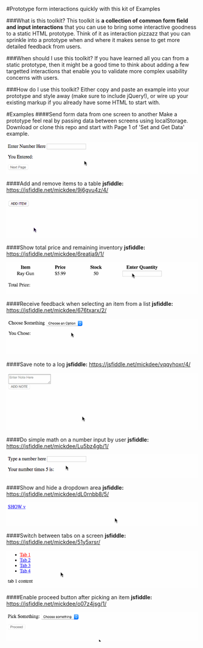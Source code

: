 #Prototype form interactions quickly with this kit of Examples

###What is this toolkit?
This toolkit is **a collection of common form field and input interactions** that you can use to bring some interactive goodness to a static HTML prototype. Think of it as interaction pizzazz that you can sprinkle into a prototype when and where it makes sense to get more detailed feedback from users.

###When should I use this toolkit?
If you have learned all you can from a static prototype, then it might be a good time to think about adding a few targetted interactions that enable you to validate more complex usability concerns with users.

###How do I use this toolkit?
Either copy and paste an example into your prototype and style away (make sure to include jQuery!), or wire up your existing markup if you already have some HTML to start with.

#Examples
####Send form data from one screen to another 
Make a prototype feel real by passing data between screens using localStorage. Download or clone this repo and start with Page 1 of 'Set and Get Data' example.

![Set and Get Data Animation](/SetAndGetData/setandgetdata.gif?raw=true "Set and Get Data Animation")

####Add and remove items to a table
**jsfiddle:** https://jsfiddle.net/mickdee/9j6gvu4z/4/

![Add and Remove Items Animation](/AddRemoveItems/add-remove-item.gif?raw=true "Add and Remove Items Animation")
 
####Show total price and remaining inventory
**jsfiddle:** https://jsfiddle.net/mickdee/6reatja9/1/

![Calc Price Animation](/CalculateTotalPrice/calculatetotal.gif?raw=true "Calc Price Animation")

####Receive feedback when selecting an item from a list 
**jsfiddle:** https://jsfiddle.net/mickdee/676txarx/2/

![Feedback After Selection Animation](/FeedbackAfterSelection/feedback.gif?raw=true "Feedback After Selection Animation")

####Save note to a log 
**jsfiddle:** https://jsfiddle.net/mickdee/vqqyhoxr/4/

![Save Note Animation](/SaveTextInput/addnote.gif?raw=true "Save Note Animation")

####Do simple math on a number input by user 
**jsfiddle:** https://jsfiddle.net/mickdee/Lu5bz4gb/1/

![Input Multiply Animation](/InputMultiply/multiply.gif?raw=true "Input Multiply Animation")

####Show and hide a dropdown area 
**jsfiddle:** https://jsfiddle.net/mickdee/dL0rnbb8/5/

![Show and Hide Animation](/ShowHide/showhide.gif?raw=true "Show and Hide Animation")

####Switch between tabs on a screen 
**jsfiddle:** https://jsfiddle.net/mickdee/51y5xrsr/

![Tab Switching Animation](/SwitchBetweenTabs/tabs.gif?raw=true "Tab Switching Animation")

####Enable proceed button after picking an item
**jsfiddle:** https://jsfiddle.net/mickdee/o07z4jsg/1/

![Proceed Enable Animation](/ProceedNextStep/proceed.gif?raw=true "Proceed Enable Animation")